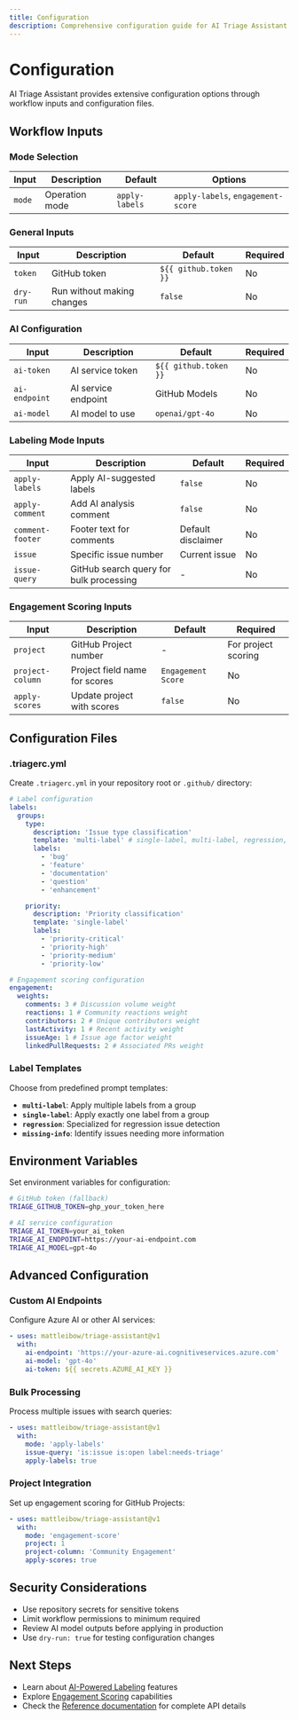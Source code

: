 ```yaml
---
title: Configuration
description: Comprehensive configuration guide for AI Triage Assistant
---
```


# Configuration

AI Triage Assistant provides extensive configuration options through workflow inputs and configuration files.

## Workflow Inputs

### Mode Selection

| Input  | Description    | Default        | Options                            |
| ------ | -------------- | -------------- | ---------------------------------- |
| `mode` | Operation mode | `apply-labels` | `apply-labels`, `engagement-score` |

### General Inputs

| Input     | Description                | Default               | Required |
| --------- | -------------------------- | --------------------- | -------- |
| `token`   | GitHub token               | `${{ github.token }}` | No       |
| `dry-run` | Run without making changes | `false`               | No       |

### AI Configuration

| Input         | Description         | Default               | Required |
| ------------- | ------------------- | --------------------- | -------- |
| `ai-token`    | AI service token    | `${{ github.token }}` | No       |
| `ai-endpoint` | AI service endpoint | GitHub Models         | No       |
| `ai-model`    | AI model to use     | `openai/gpt-4o`       | No       |

### Labeling Mode Inputs

| Input            | Description                             | Default            | Required |
| ---------------- | --------------------------------------- | ------------------ | -------- |
| `apply-labels`   | Apply AI-suggested labels               | `false`            | No       |
| `apply-comment`  | Add AI analysis comment                 | `false`            | No       |
| `comment-footer` | Footer text for comments                | Default disclaimer | No       |
| `issue`          | Specific issue number                   | Current issue      | No       |
| `issue-query`    | GitHub search query for bulk processing | -                  | No       |

### Engagement Scoring Inputs

| Input            | Description                   | Default            | Required            |
| ---------------- | ----------------------------- | ------------------ | ------------------- |
| `project`        | GitHub Project number         | -                  | For project scoring |
| `project-column` | Project field name for scores | `Engagement Score` | No                  |
| `apply-scores`   | Update project with scores    | `false`            | No                  |

## Configuration Files

### .triagerc.yml

Create `.triagerc.yml` in your repository root or `.github/` directory:

```yaml
# Label configuration
labels:
  groups:
    type:
      description: 'Issue type classification'
      template: 'multi-label' # single-label, multi-label, regression, missing-info
      labels:
        - 'bug'
        - 'feature'
        - 'documentation'
        - 'question'
        - 'enhancement'

    priority:
      description: 'Priority classification'
      template: 'single-label'
      labels:
        - 'priority-critical'
        - 'priority-high'
        - 'priority-medium'
        - 'priority-low'

# Engagement scoring configuration
engagement:
  weights:
    comments: 3 # Discussion volume weight
    reactions: 1 # Community reactions weight
    contributors: 2 # Unique contributors weight
    lastActivity: 1 # Recent activity weight
    issueAge: 1 # Issue age factor weight
    linkedPullRequests: 2 # Associated PRs weight
```

### Label Templates

Choose from predefined prompt templates:

- **`multi-label`**: Apply multiple labels from a group
- **`single-label`**: Apply exactly one label from a group
- **`regression`**: Specialized for regression issue detection
- **`missing-info`**: Identify issues needing more information

## Environment Variables

Set environment variables for configuration:

```bash
# GitHub token (fallback)
TRIAGE_GITHUB_TOKEN=ghp_your_token_here

# AI service configuration
TRIAGE_AI_TOKEN=your_ai_token
TRIAGE_AI_ENDPOINT=https://your-ai-endpoint.com
TRIAGE_AI_MODEL=gpt-4o
```

## Advanced Configuration

### Custom AI Endpoints

Configure Azure AI or other AI services:

```yaml
- uses: mattleibow/triage-assistant@v1
  with:
    ai-endpoint: 'https://your-azure-ai.cognitiveservices.azure.com'
    ai-model: 'gpt-4o'
    ai-token: ${{ secrets.AZURE_AI_KEY }}
```

### Bulk Processing

Process multiple issues with search queries:

```yaml
- uses: mattleibow/triage-assistant@v1
  with:
    mode: 'apply-labels'
    issue-query: 'is:issue is:open label:needs-triage'
    apply-labels: true
```

### Project Integration

Set up engagement scoring for GitHub Projects:

```yaml
- uses: mattleibow/triage-assistant@v1
  with:
    mode: 'engagement-score'
    project: 1
    project-column: 'Community Engagement'
    apply-scores: true
```

## Security Considerations

- Use repository secrets for sensitive tokens
- Limit workflow permissions to minimum required
- Review AI model outputs before applying in production
- Use `dry-run: true` for testing configuration changes

## Next Steps

- Learn about [AI-Powered Labeling](../../features/ai-labeling/) features
- Explore [Engagement Scoring](../../features/engagement-scoring/) capabilities
- Check the [Reference documentation](../../reference/) for complete API details
